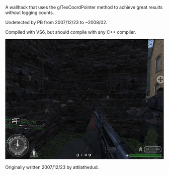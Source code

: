 A wallhack that uses the glTexCoordPointer method to achieve great results without logging counts.

Undetected by PB from 2007/12/23 to ~2008/02.

Compiled with VS6, but should compile with any C++ compiler.

![Hack Screenshot](screenshot.jpg?raw=true "Screenshot Hack")

Originally written 2007/12/23 by attilathedud.
